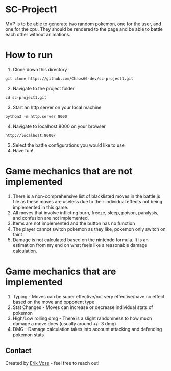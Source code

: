# SC-Project1

MVP is to be able to generate two random pokemon, one for the user, and one for the cpu. They should be rendered to the page and be able to battle each other without animations.

# How to run
1. Clone down this directory
```
git clone https://github.com/Chaos66-dev/sc-project1.git
```
2. Navigate to the project folder
```
cd sc-project1.git
```
3. Start an http server on your local machine
```
python3 -m http.server 8000
```
4. Navigate to localhost:8000 on your browser
```
http://localhost:8000/
```
3. Select the battle configurations you would like to use
4. Have fun!

# Game mechanics that are not implemented
1. There is a non-comprehensive list of blacklisted moves in the battle.js file as these moves are useless due to their individual effects not being implemented in this game.
2. All moves that involve inflicting burn, freeze, sleep, poison, paralysis, and confusion are not implemented.
3. Items are not implemented and the button has no function
4. The player cannot switch pokemon as they like, pokemon only switch on faint
5. Damage is not calculated based on the nintendo formula. It is an estimation from my end on what feels like a reasonable damage calculation.

# Game mechanics that are implemented
1. Typing - Moves can be super effective/not very effective/have no effect based on the move and opponent type
2. Stat Changes - Moves can increase or decrease individual stats of pokemon
3. High/Low rolling dmg - There is a slight randomness to how much damage a move does (usually around +/- 3 dmg)
4. DMG - Damage calculation takes into account attacking and defending pokemon stats


## Contact
Created by [Erik Voss](https://github.com/Chaos66-dev) - feel free to reach out!
